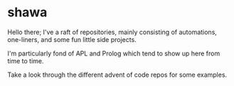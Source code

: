 # shawa

Hello there; I've a raft of repositories, mainly consisting of automations, one-liners, and some fun little side projects.

I'm particularly fond of APL and Prolog which tend to show up here from time to time.

Take a look through the different advent of code repos for some examples.
